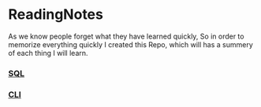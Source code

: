 # ReadingNotes

As we know people forget what they have learned quickly, So in order to memorize everything quickly I created this Repo, which will has a summery of each thing I will learn.

### [SQL ](./notes/IntroductionToSQL/IntroductionToSQL.md) <br> 
### [CLI ](./notes/Commands/CommandLines.md)
